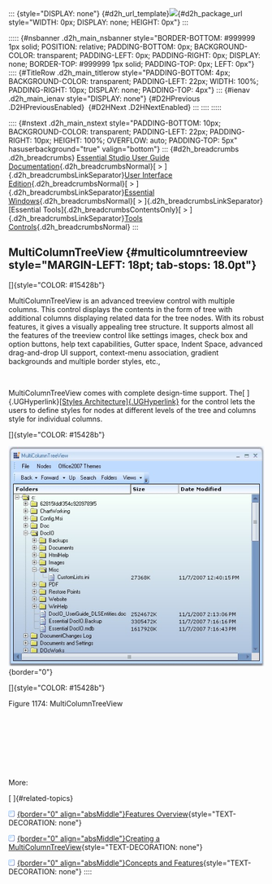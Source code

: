 ::: {style="DISPLAY: none"}
[](ms-xhelp:///?Id=d2h_url_template){#d2h_url_template}![](!package_url!){#d2h_package_url style="WIDTH: 0px; DISPLAY: none; HEIGHT: 0px"}
:::

::::: {#nsbanner .d2h_main_nsbanner style="BORDER-BOTTOM: #999999 1px solid; POSITION: relative; PADDING-BOTTOM: 0px; BACKGROUND-COLOR: transparent; PADDING-LEFT: 0px; PADDING-RIGHT: 0px; DISPLAY: none; BORDER-TOP: #999999 1px solid; PADDING-TOP: 0px; LEFT: 0px"}
:::: {#TitleRow .d2h_main_titlerow style="PADDING-BOTTOM: 4px; BACKGROUND-COLOR: transparent; PADDING-LEFT: 22px; WIDTH: 100%; PADDING-RIGHT: 10px; DISPLAY: none; PADDING-TOP: 4px"}
::: {#ienav .d2h_main_ienav style="DISPLAY: none"}
[](ms-xhelp:///?Id=3de6f518-6163-495f-a895-6ba88e2ae6c7){#D2HPrevious .D2HPreviousEnabled}  [](ms-xhelp:///?Id=283cd3f9-c305-4f57-b21e-288e55d2389e){#D2HNext .D2HNextEnabled}
:::
::::
:::::

:::: {#nstext .d2h_main_nstext style="PADDING-BOTTOM: 10px; BACKGROUND-COLOR: transparent; PADDING-LEFT: 22px; PADDING-RIGHT: 10px; HEIGHT: 100%; OVERFLOW: auto; PADDING-TOP: 5px" hasuserbackground="true" valign="bottom"}
::: {#d2h_breadcrumbs .d2h_breadcrumbs}
[Essential Studio User Guide Documentation](ms-xhelp:///?Id=12457748-09e3-4d74-a240-8e049cedf030){.d2h_breadcrumbsNormal}[ \> ]{.d2h_breadcrumbsLinkSeparator}[User Interface Edition](ms-xhelp:///?Id=c29296b7-531c-413b-a0ec-488ca1f7f669){.d2h_breadcrumbsNormal}[ \> ]{.d2h_breadcrumbsLinkSeparator}[Essential Windows](ms-xhelp:///?Id=e60759d8-47a4-4570-9d7a-16a68d63f2ea){.d2h_breadcrumbsNormal}[ \> ]{.d2h_breadcrumbsLinkSeparator}[Essential Tools]{.d2h_breadcrumbsContentsOnly}[ \> ]{.d2h_breadcrumbsLinkSeparator}[Tools Controls](ms-xhelp:///?Id=13c3c4f4-9d16-4b69-93f2-7e98eec67452){.d2h_breadcrumbsNormal}
:::

## MultiColumnTreeView {#multicolumntreeview style="MARGIN-LEFT: 18pt; tab-stops: 18.0pt"}

[]{style="COLOR: #15428b"} 

MultiColumnTreeView is an advanced treeview control with multiple columns. This control displays the contents in the form of tree with additional columns displaying related data for the tree nodes. With its robust features, it gives a visually appealing tree structure. It supports almost all the features of the treeview control like settings images, check box and option buttons, help text capabilities, Gutter space, Indent Space, advanced drag-and-drop UI support, context-menu association, gradient backgrounds and multiple border styles, etc.,

 

MultiColumnTreeView comes with complete design-time support. The[ ]{.UGHyperlink}[[Styles Architecture]{.UGHyperlink}](../../../../../../../../Documents%20and%20Settings/sylviap/Desktop/Tools%20-%20Part%202.docx#_Styles_Architecture) for the control lets the users to define styles for nodes at different levels of the tree and columns style for individual columns.

[]{style="COLOR: #15428b"} 

![](ImagesExt/image76_1150.jpg){border="0"}

[]{style="COLOR: #15428b"} 

Figure 1174: MultiColumnTreeView

 

 

 

 

More:

[ ]{#related-topics}

[![](button.gif){border="0" align="absMiddle"}Features Overview](ms-xhelp:///?Id=283cd3f9-c305-4f57-b21e-288e55d2389e){style="TEXT-DECORATION: none"}

[![](button.gif){border="0" align="absMiddle"}Creating a MultiColumnTreeView](ms-xhelp:///?Id=96a027d2-a7dc-4064-b9cc-6a3d6c8395a2){style="TEXT-DECORATION: none"}

[![](button.gif){border="0" align="absMiddle"}Concepts and Features](ms-xhelp:///?Id=65d7f2eb-0e88-4cee-a30b-480ae7ddc8cf){style="TEXT-DECORATION: none"}
::::
